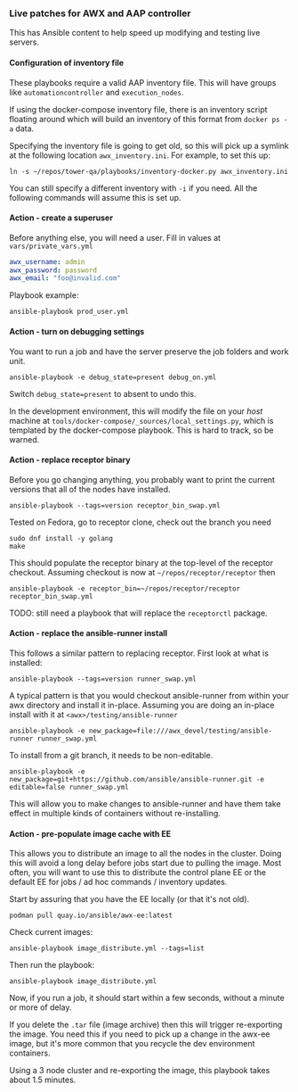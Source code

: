 ### Live patches for AWX and AAP controller

This has Ansible content to help speed up modifying and testing live servers.

#### Configuration of inventory file

These playbooks require a valid AAP inventory file.
This will have groups like `automationcontroller` and `execution_nodes`.

If using the docker-compose inventory file, there is an inventory script floating
around which will build an inventory of this format from `docker ps -a` data.

Specifying the inventory file is going to get old, so this will pick up a symlink
at the following location `awx_inventory.ini`. For example, to set this up:

```
ln -s ~/repos/tower-qa/playbooks/inventory-docker.py awx_inventory.ini
```

You can still specify a different inventory with `-i` if you need.
All the following commands will assume this is set up.

#### Action - create a superuser

Before anything else, you will need a user. Fill in values at `vars/private_vars.yml`

```yaml
awx_username: admin
awx_password: password
awx_email: "foo@invalid.com"
```

Playbook example:

```
ansible-playbook prod_user.yml
```

#### Action - turn on debugging settings

You want to run a job and have the server preserve the job folders and work unit.

```
ansible-playbook -e debug_state=present debug_on.yml
```

Switch `debug_state=present` to absent to undo this.

In the development environment, this will modify the file on your _host_ machine
at `tools/docker-compose/_sources/local_settings.py`, which is templated by
the docker-compose playbook. This is hard to track, so be warned.

#### Action - replace receptor binary

Before you go changing anything, you probably want to print the current versions
that all of the nodes have installed.

```
ansible-playbook --tags=version receptor_bin_swap.yml
```

Tested on Fedora, go to receptor clone, check out the branch you need

```
sudo dnf install -y golang
make
```

This should populate the receptor binary at the top-level of the receptor checkout.
Assuming checkout is now at `~/repos/receptor/receptor` then

```
ansible-playbook -e receptor_bin=~/repos/receptor/receptor receptor_bin_swap.yml
```

TODO: still need a playbook that will replace the `receptorctl` package.

#### Action - replace the ansible-runner install

This follows a similar pattern to replacing receptor. First look at what is installed:

```
ansible-playbook --tags=version runner_swap.yml
```

A typical pattern is that you would checkout ansible-runner from within
your awx directory and install it in-place.
Assuming you are doing an in-place install with it at `<awx>/testing/ansible-runner`

```
ansible-playbook -e new_package=file:///awx_devel/testing/ansible-runner runner_swap.yml
```

To install from a git branch, it needs to be non-editable.

```
ansible-playbook -e new_package=git+https://github.com/ansible/ansible-runner.git -e editable=false runner_swap.yml
```

This will allow you to make changes to ansible-runner and have them take
effect in multiple kinds of containers without re-installing.

#### Action - pre-populate image cache with EE

This allows you to distribute an image to all the nodes in the cluster.
Doing this will avoid a long delay before jobs start due to pulling the image.
Most often, you will want to use this to distribute the control plane EE
or the default EE for jobs / ad hoc commands / inventory updates.

Start by assuring that you have the EE locally (or that it's not old).

```
podman pull quay.io/ansible/awx-ee:latest
```

Check current images:

```
ansible-playbook image_distribute.yml --tags=list
```

Then run the playbook:

```
ansible-playbook image_distribute.yml
```

Now, if you run a job, it should start within a few seconds, without a minute
or more of delay.

If you delete the `.tar` file (image archive) then this will trigger re-exporting the image.
You need this if you need to pick up a change in the awx-ee image, but it's
more common that you recycle the dev environment containers.

Using a 3 node cluster and re-exporting the image, this playbook takes about 1.5 minutes.
